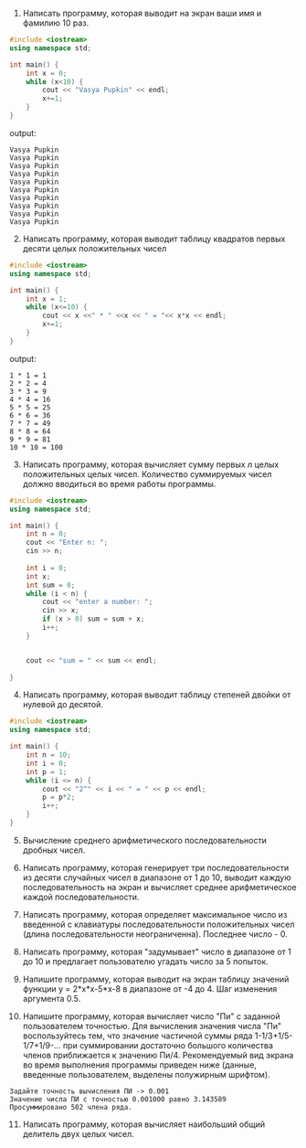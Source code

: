
1. Написать программу, которая выводит на экран ваши имя и фамилию 10 раз.
```cpp
#include <iostream>
using namespace std;

int main() {
	int x = 0;
	while (x<10) {
		cout << "Vasya Pupkin" << endl;
		x+=1;
	}
}
```
output:
```
Vasya Pupkin
Vasya Pupkin
Vasya Pupkin
Vasya Pupkin
Vasya Pupkin
Vasya Pupkin
Vasya Pupkin
Vasya Pupkin
Vasya Pupkin
Vasya Pupkin
```

2. Написать программу, которая выводит таблицу квадратов первых десяти целых положительных чисел
```cpp
#include <iostream>
using namespace std;

int main() {
	int x = 1;
	while (x<=10) {
		cout << x <<" * " <<x << " = "<< x*x << endl;
		x+=1;
	}
}
```
output:
```
1 * 1 = 1
2 * 2 = 4
3 * 3 = 9
4 * 4 = 16
5 * 5 = 25
6 * 6 = 36
7 * 7 = 49
8 * 8 = 64
9 * 9 = 81
10 * 10 = 100
```

3. Написать программу, которая вычисляет сумму первых *n* целых положительных целых чисел. Количество суммируемых чисел должно вводиться во время работы программы.
```cpp
#include <iostream>
using namespace std;

int main() {
	int n = 0;
	cout << "Enter n: ";
	cin >> n;
	
	int i = 0;
	int x;
	int sum = 0;
	while (i < n) {
		cout << "enter a number: ";
		cin >> x;
		if (x > 0) sum = sum + x;
		i++;
	}


	cout << "sum = " << sum << endl;
	
}
```

4. Написать программу, которая выводит таблицу степеней двойки от нулевой до десятой.
```cpp
#include <iostream>
using namespace std;

int main() {
	int n = 10;
	int i = 0;
	int p = 1;
	while (i <= n) {
		cout << "2^" << i << " = " << p << endl;
		p = p*2;
		i++;
	}
}
```

5. Вычисление среднего арифметического последовательности дробных чисел.

6. Написать программу, которая генерирует три последовательности из десяти случайных чисел в диапазоне от 1 до 10, выводит каждую последовательность на экран и вычисляет среднее арифметическое каждой последовательности.

7. Написать программу, которая определяет максимальное число из введенной с клавиатуры последовательности положительных чисел (длина последовательности неограниченна). Последнее число - 0.

8. Написать программу, которая "задумывает" число в диапазоне от 1 до 10 и предлагает пользователю угадать число за 5 попыток.

9. Напишите программу, которая выводит на экран таблицу значений функции у = 2\*х\*x-5\*х-8 в диапазоне от -4 до 4. Шаг изменения аргумента 0.5.

10. Напишите программу, которая вычисляет число "Пи" с заданной пользователем точностью. Для вычисления значения числа "Пи" воспользуйтесь тем, что значение частичной суммы ряда 1-1/3+1/5-1/7+1/9-... при суммировании достаточно большого количества членов приближается к значению Пи/4. Рекомендуемый вид экрана во время выполнения программы приведен ниже (данные, введенные пользователем, выделены полужирным шрифтом).

```
Задайте точность вычисления ПИ -> 0.001
Значение числа ПИ с точностью 0.001000 равно 3.143589
Просуммировано 502 члена ряда.
```

11. Написать программу, которая вычисляет наибольший общий делитель двух целых чисел. 


